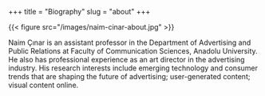 +++
title = "Biography"
slug = "about"
+++


{{< figure src="/images/naim-cinar-about.jpg" >}}

Naim Çınar is an assistant professor in the Department of Advertising and Public Relations at Faculty of Communication Sciences, Anadolu University. He also has professional experience as an art director in the advertising industry. His research interests include emerging technology and consumer trends that are shaping the future of advertising; user-generated content; visual content online. 
